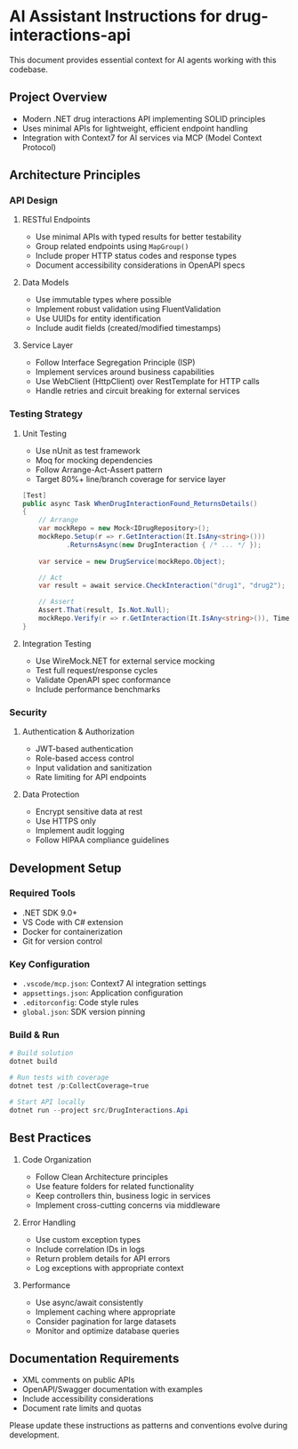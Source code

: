 # AI Assistant Instructions for drug-interactions-api

This document provides essential context for AI agents working with this codebase.

## Project Overview
- Modern .NET drug interactions API implementing SOLID principles
- Uses minimal APIs for lightweight, efficient endpoint handling
- Integration with Context7 for AI services via MCP (Model Context Protocol)

## Architecture Principles

### API Design
1. RESTful Endpoints
   - Use minimal APIs with typed results for better testability
   - Group related endpoints using `MapGroup()`
   - Include proper HTTP status codes and response types
   - Document accessibility considerations in OpenAPI specs

2. Data Models
   - Use immutable types where possible
   - Implement robust validation using FluentValidation
   - Use UUIDs for entity identification
   - Include audit fields (created/modified timestamps)

3. Service Layer
   - Follow Interface Segregation Principle (ISP)
   - Implement services around business capabilities
   - Use WebClient (HttpClient) over RestTemplate for HTTP calls
   - Handle retries and circuit breaking for external services

### Testing Strategy
1. Unit Testing
   - Use nUnit as test framework
   - Moq for mocking dependencies
   - Follow Arrange-Act-Assert pattern
   - Target 80%+ line/branch coverage for service layer
   ```csharp
   [Test]
   public async Task WhenDrugInteractionFound_ReturnsDetails()
   {
       // Arrange
       var mockRepo = new Mock<IDrugRepository>();
       mockRepo.Setup(r => r.GetInteraction(It.IsAny<string>()))
              .ReturnsAsync(new DrugInteraction { /* ... */ });
       
       var service = new DrugService(mockRepo.Object);

       // Act
       var result = await service.CheckInteraction("drug1", "drug2");

       // Assert
       Assert.That(result, Is.Not.Null);
       mockRepo.Verify(r => r.GetInteraction(It.IsAny<string>()), Times.Once);
   }
   ```

2. Integration Testing
   - Use WireMock.NET for external service mocking
   - Test full request/response cycles
   - Validate OpenAPI spec conformance
   - Include performance benchmarks

### Security
1. Authentication & Authorization
   - JWT-based authentication
   - Role-based access control
   - Input validation and sanitization
   - Rate limiting for API endpoints

2. Data Protection
   - Encrypt sensitive data at rest
   - Use HTTPS only
   - Implement audit logging
   - Follow HIPAA compliance guidelines

## Development Setup

### Required Tools
- .NET SDK 9.0+
- VS Code with C# extension
- Docker for containerization
- Git for version control

### Key Configuration
- `.vscode/mcp.json`: Context7 AI integration settings
- `appsettings.json`: Application configuration
- `.editorconfig`: Code style rules
- `global.json`: SDK version pinning

### Build & Run
```powershell
# Build solution
dotnet build

# Run tests with coverage
dotnet test /p:CollectCoverage=true

# Start API locally
dotnet run --project src/DrugInteractions.Api
```

## Best Practices
1. Code Organization
   - Follow Clean Architecture principles
   - Use feature folders for related functionality
   - Keep controllers thin, business logic in services
   - Implement cross-cutting concerns via middleware

2. Error Handling
   - Use custom exception types
   - Include correlation IDs in logs
   - Return problem details for API errors
   - Log exceptions with appropriate context

3. Performance
   - Use async/await consistently
   - Implement caching where appropriate
   - Consider pagination for large datasets
   - Monitor and optimize database queries

## Documentation Requirements
- XML comments on public APIs
- OpenAPI/Swagger documentation with examples
- Include accessibility considerations
- Document rate limits and quotas

Please update these instructions as patterns and conventions evolve during development.